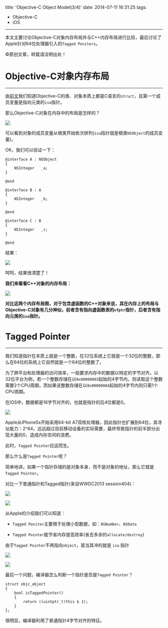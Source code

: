 title: 'Objective-C Object Model(3/4)'
date: 2014-07-11 16:31:25
tags:
- Objective-C
- iOS
---
本文主要讨论Objective-C对象内存布局并与C++内存布局进行比较，最后讨论了Apple针对64位处理器引入的`Tagged Poniters`。
<!--more-->
©原创文章，转载请注明出处！

# Objective-C对象内存布局
______________
由[前文](http://zxfcumtcs.github.io/2014/07/10/Objective-C-Object-Model2/)我们知道Objective-C的类、对象本质上都是C语言的`struct`，且第一个成员变量是指向元类的`isa`指针。

那么Objective-C对象在内存中的布局是怎样的？

![](/img/oc_objective_c_memory_layout.jpg)

可以看到对象的成员变量从根类开始依次排列(`isa`指针就是根类`NSObject`的成员变量)。

OK，我们可以验证一下：
```
@interface A : NSObject
{
    NSInteger   _a;
}

@end

@interface B : A
{
    NSInteger   _b;
}

@end

@interface C : B
{
    NSInteger   _c;
}

@end
```

结果：

![](/img/oc_objective_c_memory_layout_test.jpg)

呵呵，结果很清楚了！

**我们来看看C++对象的内存布局：**

![](/img/c_plus_plus_memory_layout.jpg)

**对比这两个内存布局图，对于包含虚函数的C++对象来说，其在内存上的布局与Objective-C对象有几分神似，前者含有指向虚函数表的`vfptr`指针，后者含有指向元类的`isa`指针。**

# Tagged Pointer
______________
我们知道指针在本质上就是一个整数，在32位系统上它就是一个32位的整数，那么在64位的系统上它自然就是一个64位的整数了。

为了跨平台和处理器的访问效率，一般要求内存中的数据以特定的字节对齐。以32位平台为例，若一个整数存储在以`0x00000003`起始的4字节内，则读取这个整数需要2个CPU周期，而如果该整数存储在以`0x00000004`起始的4字节内则只需1个CPU周期。

在IOS中，数据都是16字节对齐的，也就是指针的后4位都是0。

![](/img/pointeralign.png)

Apple从iPhone5s开始采用64-bit A7双核处理器，因此指针也扩展到64位，其寻址能力：2^64，远远超过目前移动设备的实际需要，最终导致指针的前半部分出现大量的0，造成内存空间的浪费。

此时，`Tagged Pointer`应运而生。

那么什么是`Tagged Pointer`呢？

简单地讲，如果一个指针存储的是对象本身，而不是对象的地址，那么它就是`Tagged Pointer`。

对比一下普通指针和Tagged指针(来自WWDC2013 session404)：

![](/img/normalandtaggedpointer.png)

![](/img/taggedpointer.png)

从Apple的介绍我们可以知道：

+ `Tagged Poniter`主要用于处理小型数据，如：`NSNumber`、`NSData`

+ `Tagged Pointer`能节省内存提高效率(省去多余的`allocate/destroy`)


由于`Tagged Pointer`不再指向`object`，首当其冲的就是 `isa` 指针

![](/img/taggedpointerisa1.png)

![](/img/taggedpointerisa2.png)

最后一个问题，编译器怎么判断一个指针是否是`Tagged Pointer`？

```
struct objc_object 
{
    bool isTaggedPointer() 
    {
        return ((uintptr_t)this & 1);
    }
};

```

很明显，编译器利用了普通指针4字节对齐的特征。

